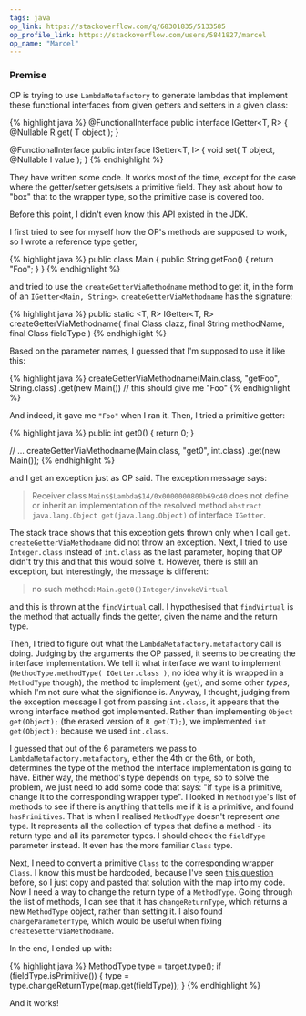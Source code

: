 ```yaml
---
tags: java
op_link: https://stackoverflow.com/q/68301835/5133585
op_profile_link: https://stackoverflow.com/users/5841827/marcel
op_name: "Marcel"
---
```


### Premise

OP is trying to use `LambdaMetafactory` to generate lambdas that implement these functional interfaces from given getters and setters in a given class:

{% highlight java %}
@FunctionalInterface
public interface IGetter<T, R>
{
  @Nullable
  R get( T object );
}

@FunctionalInterface
public interface ISetter<T, I>
{
  void set( T object, @Nullable I value );
}
{% endhighlight %}

They have written some code. It works most of the time, except for the case where the getter/setter gets/sets a primitive field. They ask about how to "box" that to the wrapper type, so the primitive case is covered too.

Before this point, I didn't even know this API existed in the JDK.

I first tried to see for myself how the OP's methods are supposed to work, so I wrote a reference type getter,

{% highlight java %}
public class Main {
  public String getFoo() {
    return "Foo";
  }
}
{% endhighlight %}

and tried to use the `createGetterViaMethodname` method to get it, in the form of an `IGetter<Main, String>`. `createGetterViaMethodname` has the signature:

{% highlight java %}
public static <T, R> IGetter<T, R> createGetterViaMethodname( final Class<T> clazz, 
                                                              final String methodName,
                                                              final Class<R> fieldType )
{% endhighlight %}

Based on the parameter names, I guessed that I'm supposed to use it like this:

{% highlight java %}
createGetterViaMethodname(Main.class, "getFoo", String.class)
    .get(new Main()) // this should give me "Foo"
{% endhighlight %}

And indeed, it gave me `"Foo"` when I ran it. Then, I tried a primitive getter:

{% highlight java %}
public int get0() {
  return 0;
}

// ...
createGetterViaMethodname(Main.class, "get0", int.class)
    .get(new Main());
{% endhighlight %}

and I get an exception just as OP said. The exception message says:

> Receiver class `Main$$Lambda$14/0x0000000800b69c40` does not define or inherit an implementation of the resolved method `abstract java.lang.Object get(java.lang.Object)` of interface `IGetter`.

The stack trace shows that this exception gets thrown only when I call `get`. `createGetterViaMethodname` did not throw an exception. Next, I tried to use `Integer.class` instead of `int.class` as the last parameter, hoping that OP didn't try this and that this would solve it. However, there is still an exception, but interestingly, the message is different:

> no such method: `Main.get0()Integer/invokeVirtual`

and this is thrown at the `findVirtual` call. I hypothesised that `findVirtual` is the method that actually finds the getter, given the name and the return type. 

Then, I tried to figure out what the `LambdaMetafactory.metafactory` call is doing. Judging by the arguments the OP passed, it seems to be creating the interface implementation. We tell it what interface we want to implement (`MethodType.methodType( IGetter.class )`, no idea why it is wrapped in a `MethodType` though), the method to implement (`get`), and some other _types_, which I'm not sure what the significnce is. Anyway, I thought, judging from the exception message I got from passing `int.class`, it appears that the wrong interface method got implemented. Rather than implementing `Object get(Object);` (the erased version of `R get(T);`), we implemented `int get(Object);` because we used `int.class`.

I guessed that out of the 6 parameters we pass to `LambdaMetafactory.metafactory`, either the 4th or the 6th, or both, determines the type of the method the interface implementation is going to have. Either way, the method's type depends on `type`, so to solve the problem, we just need to add some code that says: "if `type` is a primitive, change it to the corresponding wrapper type". I looked in `MethodType`'s list of methods to see if there is anything that tells me if it is a primitive, and found `hasPrimitives`. That is when I realised `MethodType` doesn't represent _one_ type. It represents all the collection of types that define a method - its return type and all its parameter types. I should check the `fieldType` parameter instead. It even has the more familiar `Class` type.

Next, I need to convert a primitive `Class` to the corresponding wrapper `Class`. I know this must be hardcoded, because I've seen [this question](https://stackoverflow.com/questions/3473756/java-convert-primitive-class) before, so I just copy and pasted that solution with the map into my code. Now I need a way to change the return type of a `MethodType`. Going through the list of methods, I can see that it has `changeReturnType`, which returns a new `MethodType` object, rather than setting it. I also found `changeParameterType`, which would be useful when fixing  `createSetterViaMethodname`.

In the end, I ended up with:

{% highlight java %}
MethodType type = target.type();
if (fieldType.isPrimitive()) {
  type = type.changeReturnType(map.get(fieldType));
}
{% endhighlight %}

And it works!
